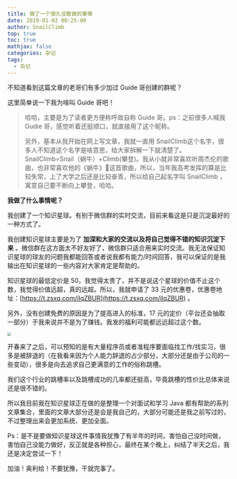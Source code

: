 ```yaml
---
title: 做了一个很久没敢做的事情
date: 2019-01-02 00:25:00
author: SnailClimb
top: true
toc: true
mathjax: false
categories: 杂记
tags:
  - 杂记
---
```


不知道看到这篇文章的老哥们有多少加过 Guide 哥创建的群呢？

这里简单说一下我为啥叫 Guide 哥吧！

>  哈哈，主要是为了读者更方便称呼故自称 Guide 哥。ps：之前很多人喊我 Gudie 哥，感觉听着还挺顺口，就直接用了这个昵称。
>
> 另外，基本从我开始在网上写文章，我就一直用 SnailClimb这个名字，很多人不知道这个名字是啥意思，给大家拆解一下就清楚了。SnailClimb=Snail（蜗牛）+Climb(攀登)。我从小就非常喜欢听周杰伦的歌曲，也非常喜欢他的《蜗牛》🐌这首歌曲，所以，当年我高考发挥的算是比较失常，上了大学之后还是比较奋青，所以给自己起名字叫 SnailClimb ，寓意自己要不断向上攀登，哈哈。

**我做了什么事情呢？**

我创建了一个知识星球。有别于微信群的实时交流，目前来看这是只是沉淀最好的一种方式了。

我创建知识星球主要是为了 **加深和大家的交流以及将自己觉得不错的知识沉淀下来** 。微信群在这方面太不好友好了，微信群只适合用来实时交流。我无法保证知识星球的球友的问题我都能回答或者说我都有能力/时间回答，我可以保证的是我输出在知识星球的一些内容对大家肯定是帮助的。

知识星球的最低定价是 50，我觉得太贵了，并不是说这个星球的价值不止这个数，我觉得价值远超，真的远超。所以，我就申请了 33 元的优惠卷，优惠卷地址：[https://t.zsxq.com/iIqZBUR](https://t.zsxq.com/iIqZBUR) 。

另外，没有创建免费的原因是为了提高进入的标准，17 元的定价（平台还会抽取一部分）于我来说并不是为了赚钱。我发的福利可能都远远超过这个数。

<img src="https://my-blog-to-use.oss-cn-beijing.aliyuncs.com/2019-11/javaguide-读者圈.png" style="zoom:50%;" />

开春来了之后，可以预知的是有大量程序员或者准程序要面临找工作/找实习，很多是被辞退的（在我看来因为个人能力辞退的占少部分，大部分还是由于公司的一些变动），很多是向去追求自己更满意的工作的俗称跳槽。

我们这个行业的跳槽率以及跳槽成功的几率都还挺高，毕竟跳槽的性价比总体来说还是很不错的。

所以我目前我在知识星球正在做的是整理一个对面试和学习 Java 都有帮助的系列文章集合，里面的文章大部分还是会是我自己的，大部分可能还是我之前写过的，不过整理出来会更加系统、更加全面。

Ps：是不是要做知识星球这件事情我犹豫了有半年的时间，害怕自己没时间做，害怕自己没能力做好，反正就是各种担心，最终在某个晚上，纠结了半天之后，我还是决定尝试一下！

加油！奥利给！不要犹豫，干就完事了。

